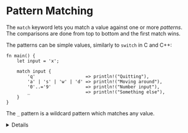 # Pattern Matching

The `match` keyword lets you match a value against one or more _patterns_. The
comparisons are done from top to bottom and the first match wins.

The patterns can be simple values, similarly to `switch` in C and C++:

```rust,editable
fn main() {
    let input = 'x';

    match input {
        'q'                   => println!("Quitting"),
        'a' | 's' | 'w' | 'd' => println!("Moving around"),
        '0'..='9'             => println!("Number input"),
        _                     => println!("Something else"),
    }
}
```

The `_` pattern is a wildcard pattern which matches any value.

<details>
    
Key Points:
* You might point out how some specific characters are being used when in a pattern
  * `|` as an `or`
  * `..` can expand as much as it needs to be
  * `1..=5` represents an inclusive range
  * `_` is a wild card
* It can be useful to show how binding works, by for instance replacing a wildcard character with a variable, or removing the quotes around `q`.
* You can demonstrate matching on a reference.
* This might be a good time to bring up the concept of irrefutable patterns, as the term can show up in error messages.
   
</details>
